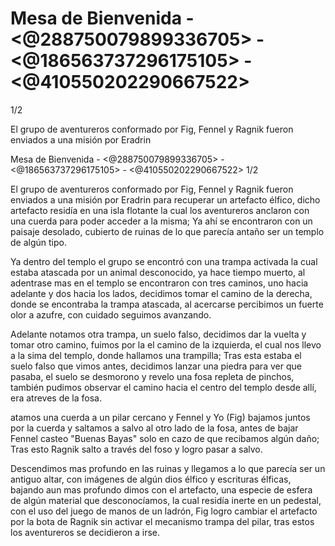 # Mesa de Bienvenida - <@288750079899336705>  - <@186563737296175105>  - <@410550202290667522> 
1/2

El grupo de aventureros conformado por Fig, Fennel y Ragnik fueron enviados a una misión por Eradrin 

Mesa de Bienvenida - <@288750079899336705>  - <@186563737296175105>  - <@410550202290667522> 
1/2

El grupo de aventureros conformado por Fig, Fennel y Ragnik fueron enviados a una misión por Eradrin para  recuperar un artefacto élfico, dicho artefacto residía en una isla flotante  la cual los aventureros anclaron con una cuerda para poder acceder a la misma; Ya ahí se encontraron con un paisaje desolado, cubierto de ruinas de lo que parecía antaño ser un templo de algún tipo.

Ya dentro del templo el grupo se encontró con una trampa activada la cual estaba atascada por un animal desconocido, ya hace tiempo muerto, al adentrase mas en el templo se encontraron con tres caminos, uno hacia adelante y dos hacia los lados, decidimos tomar el camino de la derecha, donde se encontraba la trampa atascada, al acercarse percibimos un fuerte olor a azufre, con cuidado seguimos avanzando. 

Adelante notamos otra trampa, un suelo falso, decidimos dar la vuelta y tomar otro camino, fuimos por la el camino de la izquierda, el cual nos llevo a la sima del templo, donde hallamos una trampilla; Tras esta estaba el suelo falso que vimos antes, decidimos lanzar una piedra para ver que pasaba, el suelo se desmorono y revelo una fosa repleta de pinchos, también pudimos observar el camino hacia el centro del templo desde allí, era atreves de la fosa. 

atamos una cuerda a un pilar cercano y Fennel y Yo (Fig) bajamos juntos por la cuerda y saltamos a salvo al otro lado de la fosa, antes de bajar Fennel casteo "Buenas Bayas" solo en cazo de que recibamos algún daño; Tras esto Ragnik salto a través del foso y logro pasar a salvo.

Descendimos mas profundo en las ruinas y llegamos a lo que parecía ser un antiguo altar, con imágenes de algún dios élfico y escrituras élficas, bajando aun mas profundo dimos con el artefacto, una especie de esfera de algún material que desconocíamos, la cual residía inerte en un pedestal, con el uso del juego de manos de un ladrón, Fig logro cambiar el artefacto por la bota de Ragnik sin activar el mecanismo trampa del pilar, tras estos los aventureros se decidieron a irse.


